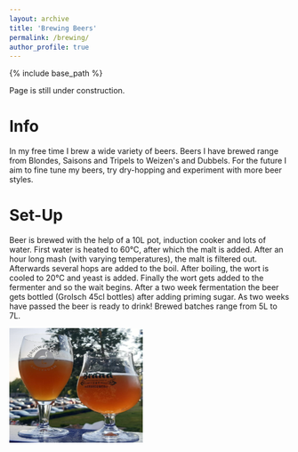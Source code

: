```yaml
---
layout: archive
title: 'Brewing Beers'
permalink: /brewing/
author_profile: true
---
```


{% include base_path %}

Page is still under construction.

# Info
In my free time I brew a wide variety of beers. Beers I have brewed range from Blondes, Saisons and Tripels to Weizen's and Dubbels. For the future I aim to fine tune my beers, try dry-hopping and experiment with more beer styles.

# Set-Up
Beer is brewed with the help of a 10L pot, induction cooker and lots of water. First water is heated to 60°C, after which the malt is added. After an hour long mash (with varying temperatures), the malt is filtered out. Afterwards several hops are added to the boil. After boiling, the wort is cooled to 20°C and yeast is added. Finally the wort gets added to the fermenter and so the wait begins. After a two week fermentation the beer gets bottled (Grolsch 45cl bottles) after adding priming sugar. As two weeks have passed the beer is ready to drink! Brewed batches range from 5L to 7L. 

<img src="/images/blonde_brew.png" height="206" width="240" >